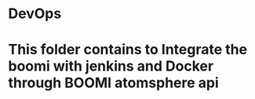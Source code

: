 # DevOps
# This folder contains to Integrate the boomi with jenkins and Docker through BOOMI atomsphere api
